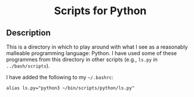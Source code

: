 <h1 align="center">
Scripts for Python
</h1>


## Description
This is a directory in which to play around with what I see as a reasonably malleable programming language: Python.  I have used some of these programmes from this directory in other scripts (e.g., `ls.py` in `../bash/scripts`).

I have added the following to my `~/.bashrc`:
```
alias ls.py="python3 ~/bin/scripts/python/ls.py"
```
